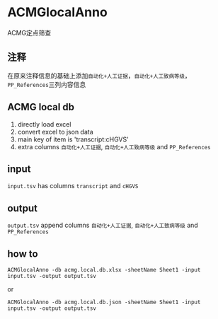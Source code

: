 # ACMGlocalAnno
ACMG定点筛查

## 注释
在原来注释信息的基础上添加`自动化+人工证据`，`自动化+人工致病等级`，`PP_References`三列内容信息

## ACMG local db
1. directly load excel
2. convert excel to json data
3. main key of item is 'transcript:cHGVS'
4. extra columns `自动化+人工证据`, `自动化+人工致病等级` and `PP_References`

## input
`input.tsv` has columns `transcript` and `cHGVS`

## output
`output.tsv` append columns `自动化+人工证据`, `自动化+人工致病等级` and `PP_References`

## how to
```
ACMGlocalAnno -db acmg.local.db.xlsx -sheetName Sheet1 -input input.tsv -output output.tsv
```
or  
```
ACMGlocalAnno -db acmg.local.db.json -sheetName Sheet1 -input input.tsv -output output.tsv
```
